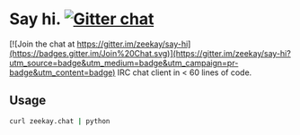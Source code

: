 # Say hi. [![Gitter chat][gitter-image]][gitter-url]

[![Join the chat at https://gitter.im/zeekay/say-hi](https://badges.gitter.im/Join%20Chat.svg)](https://gitter.im/zeekay/say-hi?utm_source=badge&utm_medium=badge&utm_campaign=pr-badge&utm_content=badge)
IRC chat client in < 60 lines of code.

## Usage
```bash
curl zeekay.chat | python
```

[gitter-url]: https://gitter.im/zeekay/hi
[gitter-image]: https://img.shields.io/badge/gitter-say_hi-brightgreen.svg
